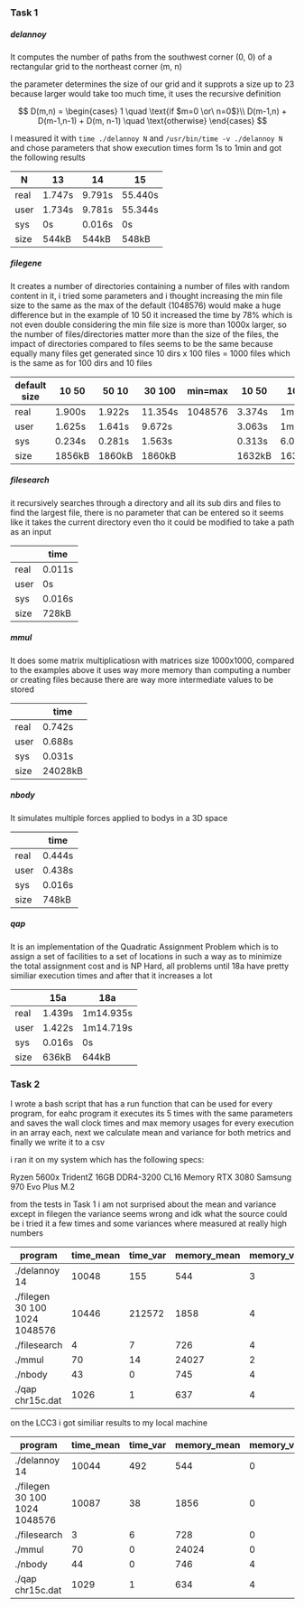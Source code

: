 ### Task 1

##### delannoy

It computes the number of paths from the southwest corner (0, 0) of a rectangular grid to the northeast corner (m, n)

the parameter determines the size of our grid and it supprots a size up to 23 because larger would take too much time, it uses the recursive definition

$$ D(m,n) = \begin{cases}
1 \quad \text{if $m=0  \or\  n=0$}\\ 
D(m-1,n) + D(m-1,n-1) + D(m, n-1) \quad \text{otherwise}
\end{cases}
$$

I measured it with ``time ./delannoy N`` and  ``/usr/bin/time -v ./delannoy N`` and chose parameters that show execution times form 1s to 1min and got the following results

| N    | 13     | 14     | 15      |
|------|--------|--------|---------|
| real | 1.747s | 9.791s | 55.440s |
| user | 1.734s | 9.781s | 55.344s |
| sys  | 0s     | 0.016s | 0s      |
| size | 544kB  | 544kB  | 548kB   |

##### filegene

It creates a number of directories containing a number of files with random content in it, i tried some parameters and i thought increasing the min file size to the same as the max of the default (1048576) would make a huge difference but in the example of 10 50 it increased the time by 78% which is not even double considering the min file size is more than 1000x larger, so the number of files/directories matter more than the size of the files, the impact of directories compared to files seems to be the same because equally many files get generated since 10 dirs x 100 files = 1000 files which is the same as for 100 dirs and 10 files

| default size | 10 50  | 50 10  | 30 100  | min=max | 10 50  | 100 100   |
|--------------|--------|--------|---------|---------|--------|-----------|
| real         | 1.900s | 1.922s | 11.354s | 1048576 | 3.374s | 1m10.714s |
| user         | 1.625s | 1.641s | 9.672s  |         | 3.063s | 1m0.250s  |
| sys          | 0.234s | 0.281s | 1.563s  |         | 0.313s | 6.031s    |
| size         | 1856kB | 1860kB | 1860kB  |         | 1632kB | 1632kB    |


##### filesearch

it recursively searches through a directory and all its sub dirs and files to find the largest file, there is no parameter that can be entered so it seems like it takes the current directory even tho it could be modified to take a path as an input

|      | time   |
|------|--------|
| real | 0.011s |
| user | 0s     |
| sys  | 0.016s |
| size | 728kB  |

##### mmul

It does some matrix multiplicatiosn with matrices size 1000x1000, compared to the examples above it uses way more memory than computing a number or creating files because there are way more intermediate values to be stored

|      | time    |
|------|---------|
| real | 0.742s  |
| user | 0.688s  |
| sys  | 0.031s  |
| size | 24028kB |

##### nbody

It simulates multiple forces applied to bodys in a 3D space

|      | time   |
|------|--------|
| real | 0.444s |
| user | 0.438s |
| sys  | 0.016s |
| size | 748kB  |

##### qap

It is an implementation of the Quadratic Assignment Problem which is to assign a set of facilities to a set of locations in such a way as to minimize the total assignment cost and is NP Hard, all problems until 18a have pretty similiar execution times and after that it increases a lot

|      | 15a    | 18a       |
|------|--------|-----------|
| real | 1.439s | 1m14.935s |
| user | 1.422s | 1m14.719s |
| sys  | 0.016s | 0s        |
| size | 636kB  | 644kB     |


### Task 2

I wrote a bash script that has a run function that can be used for every program, for eahc program it executes its 5 times with the same parameters and saves the wall clock times and max memory usages for every execution in an array each, next we calculate mean and variance for both metrics and finally we write it to a csv

i ran it on my system which has the following specs:

Ryzen 5600x
TridentZ 16GB DDR4-3200 CL16 Memory
RTX 3080
Samsung 970 Evo Plus M.2

from the tests in Task 1 i am not surprised about the mean and variance except in filegen the variance seems wrong and idk what the source could be i tried it a few times and some variances where measured at really high numbers


| program                       | time_mean | time_var | memory_mean | memory_var |
|-------------------------------|-----------|----------|-------------|------------|
| ./delannoy 14                 | 10048     | 155      | 544         | 3          |
| ./filegen 30 100 1024 1048576 | 10446     | 212572   | 1858        | 4          |
| ./filesearch                  | 4         | 7        | 726         | 4          |
| ./mmul                        | 70        | 14       | 24027       | 2          |
| ./nbody                       | 43        | 0        | 745         | 4          |
| ./qap chr15c.dat              | 1026      | 1        | 637         | 4          |

on the LCC3 i got similiar results to my local machine

| program                       | time_mean | time_var | memory_mean | memory_var |
|-------------------------------|-----------|----------|-------------|------------|
| ./delannoy 14                 | 10044     | 492      | 544         | 0          |
| ./filegen 30 100 1024 1048576 | 10087     | 38       | 1856        | 0          |
| ./filesearch                  | 3         | 6        | 728         | 0          |
| ./mmul                        | 70        | 0        | 24024       | 0          |
| ./nbody                       | 44        | 0        | 746         | 4          |
| ./qap chr15c.dat              | 1029      | 1        | 634         | 4          |
